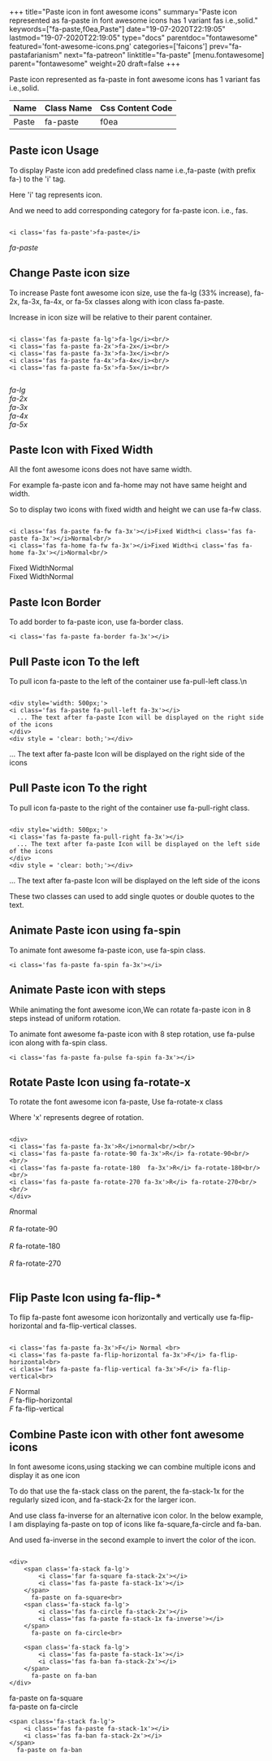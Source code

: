 +++
title="Paste icon in font awesome icons"
summary="Paste icon represented as fa-paste in font awesome icons has 1 variant fas i.e.,solid."
keywords=["fa-paste,f0ea,Paste"]
date="19-07-2020T22:19:05"
lastmod="19-07-2020T22:19:05"
type="docs"
parentdoc="fontawesome"
featured='font-awesome-icons.png'
categories=['faicons']
prev="fa-pastafarianism"
next="fa-patreon"
linktitle="fa-paste"
[menu.fontawesome]
parent="fontawesome"
weight=20
draft=false
+++


Paste icon represented as fa-paste in font awesome icons has 1 variant fas i.e.,solid.

<div class='table-responsive'><table class='table'><thead><tr><th>Name</th><th>Class Name</th><th>Css Content Code</th></tr></thead><tbody><tr><td>Paste</td><td>fa-paste</td><td>f0ea</td></tr></tbody></table></div>



## Paste icon Usage

To display Paste icon add predefined class name i.e.,fa-paste (with prefix fa-) to the 'i' tag.

Here 'i' tag represents icon.

And we need to add corresponding category for fa-paste icon. i.e., fas.


```

<i class='fas fa-paste'>fa-paste</i>
```

<i class='fas fa-paste'>fa-paste</i>




## Change Paste icon size
To increase Paste font awesome icon size, use the fa-lg (33% increase), fa-2x, fa-3x, fa-4x, or fa-5x classes along with icon class fa-paste.

Increase in icon size will be relative to their parent container. 

```

<i class='fas fa-paste fa-lg'>fa-lg</i><br/>
<i class='fas fa-paste fa-2x'>fa-2x</i><br/>
<i class='fas fa-paste fa-3x'>fa-3x</i><br/>
<i class='fas fa-paste fa-4x'>fa-4x</i><br/>
<i class='fas fa-paste fa-5x'>fa-5x</i><br/>
            
```

<i class='fas fa-paste fa-lg'>fa-lg</i><br/>
<i class='fas fa-paste fa-2x'>fa-2x</i><br/>
<i class='fas fa-paste fa-3x'>fa-3x</i><br/>
<i class='fas fa-paste fa-4x'>fa-4x</i><br/>
<i class='fas fa-paste fa-5x'>fa-5x</i><br/>
            



## Paste Icon with Fixed Width 

All the font awesome icons does not have same width.

For example fa-paste icon and fa-home may not have same height and width.

So to display two icons with fixed width and height we can use fa-fw class.


```

<i class='fas fa-paste fa-fw fa-3x'></i>Fixed Width<i class='fas fa-paste fa-3x'></i>Normal<br/>
<i class='fas fa-home fa-fw fa-3x'></i>Fixed Width<i class='fas fa-home fa-3x'></i>Normal<br/>
```

<i class='fas fa-paste fa-fw fa-3x'></i>Fixed Width<i class='fas fa-paste fa-3x'></i>Normal<br/>
<i class='fas fa-home fa-fw fa-3x'></i>Fixed Width<i class='fas fa-home fa-3x'></i>Normal<br/>



## Paste Icon Border 

To add border to fa-paste icon, use fa-border class.


```
<i class='fas fa-paste fa-border fa-3x'></i>

```
<i class='fas fa-paste fa-border fa-3x'></i>





## Pull Paste icon To the left

To pull icon fa-paste to the left of the container use fa-pull-left class.\n

```

<div style='width: 500px;'>
<i class='fas fa-paste fa-pull-left fa-3x'></i>
  ... The text after fa-paste Icon will be displayed on the right side of the icons
</div>
<div style = 'clear: both;'></div>
```

<div style='width: 500px;'>
<i class='fas fa-paste fa-pull-left fa-3x'></i>
  ... The text after fa-paste Icon will be displayed on the right side of the icons
</div>
<div style = 'clear: both;'></div>




## Pull Paste icon To the right
To pull icon fa-paste to the right of the container use fa-pull-right class.

```

<div style='width: 500px;'>
<i class='fas fa-paste fa-pull-right fa-3x'></i>
  ... The text after fa-paste Icon will be displayed on the left side of the icons
</div>
<div style = 'clear: both;'></div>
```

<div style='width: 500px;'>
<i class='fas fa-paste fa-pull-right fa-3x'></i>
  ... The text after fa-paste Icon will be displayed on the left side of the icons
</div>
<div style = 'clear: both;'></div>

These two classes can used to add single quotes or double quotes to the text.


## Animate Paste icon using fa-spin
To animate font awesome fa-paste icon, use fa-spin class.

```
<i class='fas fa-paste fa-spin fa-3x'></i>
```
<i class='fas fa-paste fa-spin fa-3x'></i>




## Animate Paste icon with steps
While animating the font awesome icon,We can rotate fa-paste icon in 8 steps instead of uniform rotation.

To animate font awesome fa-paste icon with 8 step rotation, use fa-pulse icon along with fa-spin class.


```
<i class='fas fa-paste fa-pulse fa-spin fa-3x'></i>

```
<i class='fas fa-paste fa-pulse fa-spin fa-3x'></i>





## Rotate Paste Icon using fa-rotate-x
To rotate the font awesome icon fa-paste, Use fa-rotate-x class

Where 'x' represents degree of rotation.


```

<div>
<i class='fas fa-paste fa-3x'>R</i>normal<br/><br/>
<i class='fas fa-paste fa-rotate-90 fa-3x'>R</i> fa-rotate-90<br/><br/> 
<i class='fas fa-paste fa-rotate-180  fa-3x'>R</i> fa-rotate-180<br/><br/> 
<i class='fas fa-paste fa-rotate-270 fa-3x'>R</i> fa-rotate-270<br/><br/>
</div>
```

<div>
<i class='fas fa-paste fa-3x'>R</i>normal<br/><br/>
<i class='fas fa-paste fa-rotate-90 fa-3x'>R</i> fa-rotate-90<br/><br/> 
<i class='fas fa-paste fa-rotate-180  fa-3x'>R</i> fa-rotate-180<br/><br/> 
<i class='fas fa-paste fa-rotate-270 fa-3x'>R</i> fa-rotate-270<br/><br/>
</div>




## Flip Paste Icon using fa-flip-*
To flip fa-paste font awesome icon horizontally and vertically use fa-flip-horizontal and fa-flip-vertical classes. 

```

<i class='fas fa-paste fa-3x'>F</i> Normal <br>
<i class='fas fa-paste fa-flip-horizontal fa-3x'>F</i> fa-flip-horizontal<br>
<i class='fas fa-paste fa-flip-vertical fa-3x'>F</i> fa-flip-vertical<br>
```

<i class='fas fa-paste fa-3x'>F</i> Normal <br>
<i class='fas fa-paste fa-flip-horizontal fa-3x'>F</i> fa-flip-horizontal<br>
<i class='fas fa-paste fa-flip-vertical fa-3x'>F</i> fa-flip-vertical<br>




## Combine Paste icon with other font awesome icons
In font awesome icons,using stacking we can combine multiple icons and display it as one icon 

To do that use the fa-stack class on the parent, the fa-stack-1x for the regularly sized icon, and fa-stack-2x for the larger icon.

And use class fa-inverse for an alternative icon color. 
In the below example, I am displaying fa-paste on top of icons like fa-square,fa-circle and fa-ban.

And used fa-inverse in the second example to invert the color of the icon.

```

<div>
    <span class='fa-stack fa-lg'>
        <i class='far fa-square fa-stack-2x'></i>
        <i class='fas fa-paste fa-stack-1x'></i>
    </span>
      fa-paste on fa-square<br>
    <span class='fa-stack fa-lg'>
        <i class='fas fa-circle fa-stack-2x'></i>
        <i class='fas fa-paste fa-stack-1x fa-inverse'></i>
    </span>
      fa-paste on fa-circle<br>

    <span class='fa-stack fa-lg'>
        <i class='fas fa-paste fa-stack-1x'></i>
        <i class='fas fa-ban fa-stack-2x'></i>
    </span>
      fa-paste on fa-ban
</div>
```

<div>
    <span class='fa-stack fa-lg'>
        <i class='far fa-square fa-stack-2x'></i>
        <i class='fas fa-paste fa-stack-1x'></i>
    </span>
      fa-paste on fa-square<br>
    <span class='fa-stack fa-lg'>
        <i class='fas fa-circle fa-stack-2x'></i>
        <i class='fas fa-paste fa-stack-1x fa-inverse'></i>
    </span>
      fa-paste on fa-circle<br>

    <span class='fa-stack fa-lg'>
        <i class='fas fa-paste fa-stack-1x'></i>
        <i class='fas fa-ban fa-stack-2x'></i>
    </span>
      fa-paste on fa-ban
</div>






